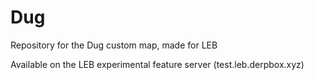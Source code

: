 # Dug

Repository for the Dug custom map, made for LEB

Available on the LEB experimental feature server (test.leb.derpbox.xyz)
